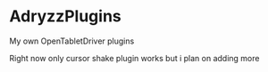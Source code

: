 # AdryzzPlugins
My own OpenTabletDriver plugins

Right now only cursor shake plugin works but i plan on adding more
